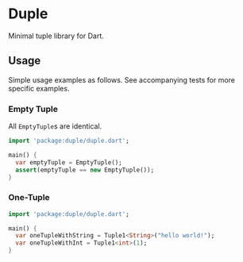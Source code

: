# Duple

Minimal tuple library for Dart.

## Usage

Simple usage examples as follows. See accompanying tests for more specific examples.

### Empty Tuple

All `EmptyTuple`s are identical.

```dart
import 'package:duple/duple.dart';

main() {
  var emptyTuple = EmptyTuple();
  assert(emptyTuple == new EmptyTuple());
}
```

### One-Tuple

```dart
import 'package:duple/duple.dart';

main() {
  var oneTupleWithString = Tuple1<String>("hello world!");
  var oneTupleWithInt = Tuple1<int>(1);
}
```
